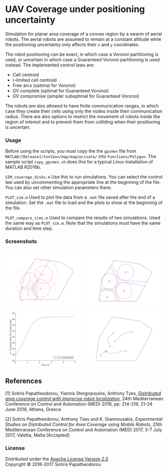# UAV Coverage under positioning uncertainty
Simulation for planar area coverage of a convex region by a swarm of aerial robots. The aerial robots are assumed to remain at a constant altitude while the positioning uncertainty only affects their `x` and `y` coordinates.

The robot positioning can be exact, in which case a Voronoi partitioning is used, or uncertain in which case a Guaranteed Voronoi partitioning is used instead. The implemented control laws are:
- Cell centroid
- r-limited cell centroid
- Free arcs (optimal for Voronoi)
- GV complete (optimal for Guaranteed Voronoi)
- GV compromise (simpler suboptimal for Guaranteed Voronoi)

The robots are also allowed to have finite communication ranges, in which case they create their cells using only the nodes inside their communication radius. There are also options to restrict the movement of robots inside the region of interest and to prevent them from colliding when their positioning is uncertain.

### Usage
Before using the scripts, you must copy the the `gpcmex` file from `MATLAB/[Release]/toolbox/map/map/private/` into `Functions/Polygon`. The sample script `copy_gpcmex.sh` does this for a typical Linux installation of MATLAB R2016b.

`SIM_coverage_disks.m` Use this to run simulations. You can select the control law used by uncommenting the appropriate line at the beginning of the file. You can also set other simulation parameters there.

`PLOT_sim.m` Used to plot the data from a `.mat` file saved after the end of a simulation. Set the `.mat` file to load and the plots to show at the beginning of the file.

`PLOT_compare_sims.m` Used to compare the results of two simulations. Used the same way as `PLOT_sim.m`. Note that the simulations must have the same duration and time step.

### Screenshots
<img src="./Screenshots/state_comm.png" width="49%"> <img src="./Screenshots/state_uncert.png" width="49%">
<img src="./Screenshots/objective.png" width="49%"> <img src="./Screenshots/trajectories.png" width="49%">

## References
[1] Sotiris Papatheodorou, Yiannis Stergiopoulos, Anthony Tzes, [*Distributed area coverage control with imprecise robot localization*](http://ieeexplore.ieee.org/document/7535920/), 24th Mediterranean Conference on Control and Automation (MED) 2016, pp. 214-219, 21-24 June 2016, Athens, Greece 

[2] Sotiris Papatheodorou, Anthony Tzes and K. Giannousakis, *Experimental Studies on Distributed Control for Area Coverage using Mobile Robots*, 25th Mediterranean Conference on Control and Automation (MED) 2017, 3-7 July 2017, Valetta, Malta [Accepted]

### License
Distributed under the [Apache License Version 2.0](LICENSE.txt)
<br>
Copyright © 2016-2017 Sotiris Papatheodorou
